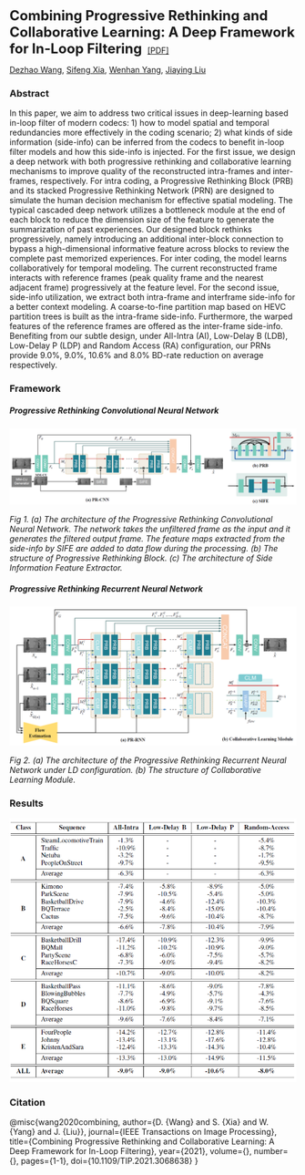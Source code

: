 <b><font size="5">Combining Progressive Rethinking and Collaborative Learning: A Deep Framework for In-Loop Filtering </font></b> [[PDF]](https://arxiv.org/abs/2001.05651)

[Dezhao Wang](https://dezhao-wang.github.io/), [Sifeng Xia](https://pigundermoon.github.io/), [Wenhan Yang](https://flyywh.github.io/), [Jiaying Liu](http://39.96.165.147/people/liujiaying.html)



### Abstract

In this paper, we aim to address two critical issues in deep-learning based in-loop filter of modern codecs: 1) how to model spatial and temporal redundancies more effectively in the coding scenario; 2) what kinds of side information (side-info) can be inferred from the codecs to benefit in-loop filter models and how this side-info is injected. For the first issue, we design a deep network with both progressive rethinking and collaborative learning mechanisms to improve quality of the reconstructed intra-frames and inter-frames, respectively. For intra coding, a Progressive Rethinking Block (PRB) and its stacked Progressive Rethinking Network (PRN) are designed to simulate the human decision mechanism for effective spatial modeling. The typical cascaded deep network utilizes a bottleneck module at the end of each block to reduce the dimension size of the feature to generate the summarization of past experiences. Our designed block rethinks progressively, namely introducing an additional inter-block connection to bypass a high-dimensional informative feature across blocks to review the complete past memorized experiences. For inter coding, the model learns collaboratively for temporal modeling. The current reconstructed frame interacts with reference frames (peak quality frame and the nearest adjacent frame) progressively at the feature level. For the second issue, side-info utilization, we extract both intra-frame and interframe side-info for a better context modeling. A coarse-to-fine partition map based on HEVC partition trees is built as the intra-frame side-info. Furthermore, the warped features of the reference frames are offered as the inter-frame side-info. Benefiting from our subtle design, under All-Intra (AI), Low-Delay B (LDB), Low-Delay P (LDP) and Random Access (RA) configuration, our PRNs provide 9.0%, 9.0%, 10.6% and 8.0% BD-rate reduction on average respectively.



### Framework

##### Progressive Rethinking Convolutional Neural Network

![1579579970594](./img/PR-CNN.png)

*Fig 1. (a) The architecture of the Progressive Rethinking Convolutional Neural Network. The network takes the unfiltered frame as the input and it generates the filtered output frame. The feature maps extracted from the side-info by SIFE are added to data flow during the processing. (b) The structure of Progressive Rethinking Block. (c) The architecture of Side Information Feature Extractor.*



##### Progressive Rethinking Recurrent Neural Network

![1579580013146](./img/PR-RNN.png)

*Fig 2. (a) The architecture of the Progressive Rethinking Recurrent Neural Network under LD configuration. (b) The structure of Collaborative Learning Module.*



### Results

![1579580053597](./img/Result.png)



### Citation

@misc{wang2020combining, 
  author={D. {Wang} and S. {Xia} and W. {Yang} and J. {Liu}},
  journal={IEEE Transactions on Image Processing}, 
  title={Combining Progressive Rethinking and Collaborative Learning: A Deep Framework for In-Loop Filtering}, 
  year={2021},
  volume={},
  number={},
  pages={1-1},
  doi={10.1109/TIP.2021.3068638}
}


